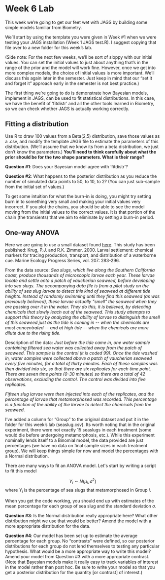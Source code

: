 Week 6 Lab
========================================================

This week we’re going to get our feet wet with JAGS by building some simple models familiar from Biometry.

We’ll start by using the template you were given in Week #1 when we were testing your JAGS installation (Week 1 JAGS test.R). I suggest copying that file over to a new folder for this week’s lab.

(Side note: For the next few weeks, we’ll be sort of sloppy with our initial values. You can set the initial values to just about anything that’s in the range of the prior and the model will work fine. However, once we get into more complex models, the choice of initial values is more important. We’ll discuss this again later in the semester. Just keep in mind that our “set it and forget it” approach early in the semester is not best practice.)

The first thing we’re going to do is demonstrate how Bayesian models, implement in JAGS, can be used to fit statistical distributions. In this case, we have the benefit of ‘fitdistr’ and all the other tools learned in Biometry, so we can check whether JAGS is actually working correctly.

Fitting a distribution
-----------------------

Use R to draw 100 values from a Beta(2,5) distribution, save those values as a .csv, and modify the template JAGS file to estimate the parameters of this distribution. (We’ll assume that we know its from a beta distribution, we just don’t know the parameters.) **You’ll need to think carefully about what the prior should be for the two shape parameters. What is their range?**

**Question #1**: Does your Bayesian model agree with ‘fitdistr’?

**Question #2**: What happens to the posterior distribution as you reduce the number of simulated data points to 50, to 10, to 2? (You can just sub-sample from the initial set of values.)

To get some intuition for what the burn-in is doing, you might try setting burn in to something very small and making your initial values very incorrect. If you plot the chains, you should be able to see the model moving from the initial values to the correct values. It is that portion of the chain (the transients) that we aim to eliminate by setting a burn-in period.

One-way ANOVA
-----------------------

Here we are going to use a small dataset found [here](https://github.com/hlynch/Bayesian2020/tree/master/docs/seaslug.csv). This study has been published: Krug, P.J. and R.K. Zimmer. 2000.  Larval settlement: chemical markers for tracing production, transport, and distribution of a waterborne cue. Marine Ecology Progress Series, vol. 207: 283-296.

From the data source:
*Sea slugs, which live along the Southern California coast, produce thousands of microscopic larvae each year. These larvae locate and settle onto a patch of vaucherian seaweed, before developing into sea slugs. The accompanying data file is from a pilot study on the ability of sea slug larvae to detect this kind of seaweed at different tide heights.  Instead of randomly swimming until they find this seaweed (as was previously believed), these larvae actually "smell" the seaweed when they are passing over it in the water.  They do this, it is believed, by detecting chemicals that slowly leach out of the seaweed.  This study attempts to support this theory by analyzing the ability of larvae to distinguish the smell of this seaweed just as the tide is coming in -- when the chemicals are most concentrated -- and at high tide -- when the chemicals are more dilute due to the rising tide.*

Description of the data: 
*Just before the tide came in, one water sample containing filtered sea water was collected away from the patch of seaweed.  This sample is the control (it is coded 99).  Once the tide washed in, water samples were collected above a patch of vaucherian seaweed every five minutes, for a total of thirty minutes.  Each of these samples was then divided into six, so that there are six replicates for each time point.  There are seven time points (0-30 minutes) so there are a total of 42 observations, excluding the control.  The control was divided into five replicates.*  

*Fifteen slug larvae were then injected into each of the replicates, and the percentage of larvae that metamorphosed was recorded.  This percentage is a function of the ability of the larvae to detect the chemicals from the seaweed.*

I’ve added a column for “Group” to the original dataset and put it in the folder for this week’s lab (seaslug.csv). Its worth noting that in the original experiment, there were not exactly 15 seaslugs in each treatment (some would die before undergoing metamorphosis, etc.). While this experiment nominally lends itself to a Binomial model, the data provided are just percentages (we have no data on final sample sizes in each treatment group). We will keep things simple for now and model the percentages with a Normal distribution. 

There are many ways to fit an ANOVA model. Let's start by writing a script to fit this model

$$
Y_{i} \sim N(\mu_{i},\sigma^{2})
$$
where $Y_{i}$ is the percentage of sea slugs that metamorphosed in Group $i$.

When you get the code working, you should end up with estimates of the mean percentage for each group of sea slug and the standard deviation $\sigma$.

**Question #3**: Is the Normal distribution really appropriate here? What other distribution might we use that would be better? Amend the model with a more appropriate distribution for the data.

**Question #4**: Our model has been set up to estimate the average percentage for each group. No “contrasts” were defined, so our posterior distributions for each group do not lend themselves to testing any particular hypothesis. What would be a more appropriate way to write this model? Amend your model from Question #3 with a more appropriate contrast. (Note that Bayesian models make it really easy to track variables of interest in the model rather than post hoc. Be sure to write your model so that you get a posterior distribution for the quantity [or contrast] of interest.)

